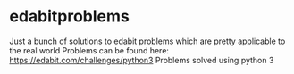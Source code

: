 # edabitproblems
Just a bunch of solutions to edabit problems which are pretty applicable to the real world
Problems can be found here: https://edabit.com/challenges/python3
Problems solved using python 3
